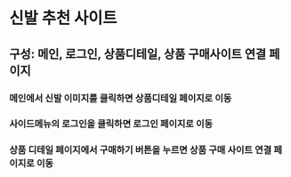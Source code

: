 # 신발 추천 사이트
## 구성: 메인, 로그인, 상품디테일, 상품 구매사이트 연결 페이지
### 메인에서 신발 이미지를 클릭하면 상품디테일 페이지로 이동
### 사이드메뉴의 로그인을 클릭하면 로그인 페이지로 이동 
### 상품 디테일 페이지에서 구매하기 버튼을 누르면 상품 구매 사이트 연결 페이지로 이동
